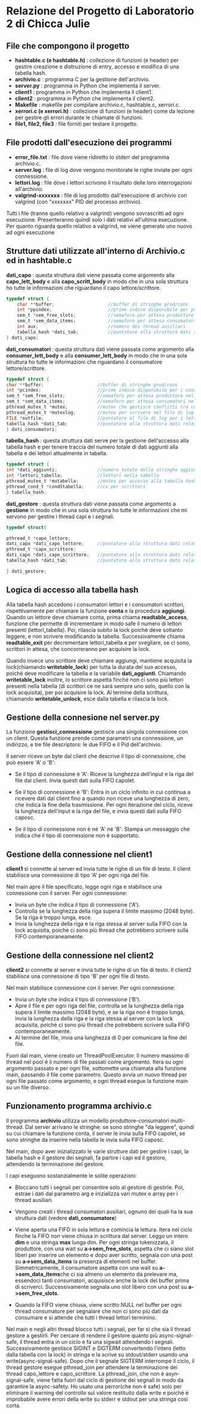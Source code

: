 # Relazione del Progetto di Laboratorio 2 di Chicca Julie

## File che compongono il progetto

- **hashtable.c (e hashtable.h)** : collezione di funzioni (e header) per gestire creazione e distruzione di entry, accesso e modifica di una tabella hash.
- **archivio.c** : programma C per la gestione dell'archivio.
- **server.py** : programma in Python che implementa il server.
- **client1** : programma in Python che implementa il client1.
- **client2** : programma in Python che implementa il client2.
- **Makefile** : makefile per compilare archivio.c, hashtable.c, xerrori.c.
- **xerrori.c (e xerrori.h)** : collezione di funzioni (e header) come da lezione per gestire gli errori durante le chiamate di funzioni.
- **file1, file2, file3** : file forniti per testare il progetto.

## File prodotti dall'esecuzione dei programmi

- **error_file.txt** : file dove viene ridiretto lo stderr del programma archivio.c. 
- **server.log** : file di log dove vengono monitorate le righe inviate per ogni connessione.
- **lettori.log** : file dove i lettori scrivono il risultato delle loro interrogazioni all'archivio.
- **valgrind-xxxxxxx** : file di log prodotto dall'esecuzione di archivio con valgrind (con "xxxxxxx" PID del processo archivio).

Tutti i file (tranne quello relativo a valgrind) vengono sovrascritti ad ogni esecuzione. Presenteranno quindi solo i dati relativi all'ultima esecuzione. Per quanto riguarda quello relativo a valgrind, ne viene generato uno nuovo ad ogni esecuzione

## Strutture dati utilizzate all'interno di Archivio.c ed in hashtable.c

**dati_capo**  : questa struttura dati viene passata come argomento alla **capo_lett_body** e alla
**capo_scritt_body** in modo che in una sola struttura ho tutte le informazioni che riguardano il 
capo lettore/scrittore.

```c
typedef struct {
    char **buffer;                    //buffer di stringhe prod/cons
    int *ppindex;                     //primo indice disponibile per produttore
    sem_t *sem_free_slots;            //semaforo per attesa produttore
    sem_t *sem_data_items;            //semaforo per attesa consumatori
    int aux;                          //numero dei thread ausiliari
    tabella_hash *dati_tab;           //puntatore alla struttura dati relativa alla tabella hash 
} dati_capo;  
```       

**dati_consumatori** : questa struttura dati viene passata come argomento alla **consumer_lett_body** e 
alla **consumer_lett_body** in modo che in una sola struttura ho tutte le informazioni che riguardano il 
consumatore lettore/scrittore.

```c
typedef struct {
char **buffer;                    //buffer di stringhe prod/cons
int *pcindex;                     //primo indice disponibile per i consumatori
sem_t *sem_free_slots;            //semaforo per attesa produttore nel buffer
sem_t *sem_data_items;            //semaforo per attesa consumatori nel buffer
pthread_mutex_t *mutex;           //mutex che gestisce conflitti tra consumatori nel buffer
pthread_mutex_t *mutexlog;        //mutex per scrivere nel file di log
FILE *outfile;                    //puntatore al file di log per i lettori
tabella_hash *dati_tab;           //puntatore alla struttura dati relativa alla tabella hash 
} dati_consumatori;   
```

**tabella_hash** : questa struttura dati serve per la gestione dell'accesso alla tabella hash e per tenere traccia
del numero totale di dati aggiunti alla tabella e dei lettori attualmente in tabella.

```c
typedef struct {
int *dati_aggiunti;               //numero totale delle stringhe aggiunte alla tabella
int *lettori_tabella;             //lettori nella tabella 
pthread_mutex_t *mutabella;       //mutex per accesso alla tabella hash e ai dati (sopra)
pthread_cond_t *condStabella;     //cv per scrittori
} tabella_hash;
```
**dati_gestore** : questa struttura dati viene passata come argomento a **gestione** in modo che in una sola struttura ho tutte le informazioni che mi servono per gestire i thread capi e i segnali.

```c
typedef struct{

pthread_t *capo_lettore;       
dati_capo *dati_capo_lettore;     //puntatore alla struttura dati relativa al capo lettore
pthread_t *capo_scrittore;
dati_capo *dati_capo_scrittore;   //puntatore alla struttura dati relativa al capo scrittore
tabella_hash *dati_tab;           //puntatore alla struttura dati relativa alla tabella hash

} dati_gestore;
```

## Logica di accesso alla tabella hash

Alla tabella hash accedono i consumatori lettori e i consumatori scrittori, rispettivamente per chiamare la funzione **conta** e la procedura **aggiungi**.
Quando un lettore deve chiamare conta, prima chiama **readtable_access**, funzione che permette di incrementare in modo safe il numero di lettori presenti (lettori_tabella). Poi, rilascia subito la lock poichè deve soltanto leggere, e non scrivere modificando la tabella. 
Successivamente chiama **readtable_exit** per decrementare lettori_tabella e per svegliare, se ci sono, scrittori in attesa, che concorreranno per acquisire la lock.

Quando invece uno scrittore deve chiamare aggiungi, mantiene acquisita la lock(chiamando **writetable_lock**) per tutta la durata del suo accesso, poichè deve modificare la tabella e la variabile **dati_aggiunti**. Chiamando **writetable_lock** inoltre, lo scrittore aspetta finchè non ci sono più lettori presenti nella tabella (di scrittori ce ne sarà sempre uno solo, quello con la lock acquisita), per poi acquisire la lock. Al termine della scrittura, chiamando **writetable_unlock**, esce dalla tabella e rilascia la lock.

## Gestione della connesione nel server.py

La funzione **gestisci_connessione** gestisce una singola connessione con un client. Questa funzione prende come parametri una connessione, un indirizzo, e tre file descriptors: le due FIFO e il Pid dell'archivio.

Il server riceve un byte dal client che descrive il tipo di connessione, che può essere 'A' o 'B':

- Se il tipo di connessione è 'A':
Riceve la lunghezza dell’input e la riga del file dal client.
Invia questi dati sulla FIFO capolet.

- Se il tipo di connessione è 'B':
Entra in un ciclo infinito in cui continua a ricevere dati dal client fino a quando non riceve una lunghezza di zero, che indica la fine della trasmissione.
Per ogni iterazione del ciclo, riceve la lunghezza dell’input e la riga del file, e invia questi dati sulla FIFO caposc.

- Se il tipo di connessione non è né 'A' né 'B':
Stampa un messaggio che indica che il tipo di connessione non è supportato.

## Gestione della connessione nel client1

**client1** si connette al server ed invia tutte le righe di un file di testo. Il client stabilisce una connessione di tipo 'A' per ogni riga del file.

Nel main apre il file specificato, legge ogni riga e stabilisce una connessione con il server.
Per ogni connessione:
- Invia un byte che indica il tipo di connessione ('A').
- Controlla se la lunghezza della riga supera il limite massimo (2048 byte). Se la riga è troppo lunga, esce.
- Invia la lunghezza della riga e la riga stessa al server sulla FIFO con la lock acquisita, poichè ci sono più thread che potrebbero scrivere sulla FIFO contemporaneamente.

## Gestione della connessione nel client2

**client2** si connette al server e invia tutte le righe di un file di testo. Il client2 stabilisce una connessione di tipo 'B' per ogni file di testo.

Nel main stabilisce connessione con il server.
Per ogni connessione:
- Invia un byte che indica il tipo di connessione ('B').
- Apre il file e per ogni riga del file, controlla se la lunghezza della riga supera il limite massimo (2048 byte), e se la riga non è troppo lunga, invia la lunghezza della riga e la riga stessa al server con la lock acquisita, poichè ci sono più thread che potrebbero scrivere sulla FIFO contemporaneamente.
- Al termine del file, invia una lunghezza di 0 per comunicare la fine del file.

Fuori dal main, viene creato un ThreadPoolExecutor. Il numero massimo di thread nel pool è il numero di file passati come argomento. Itera su ogni argomento passato e per ogni file, sottomette una chiamata alla funzione main, passando il file come parametro. Questo avvia un nuovo thread per ogni file passato come argomento, e ogni thread esegue la funzione main su un file diverso.

## Funzionamento programma archivio.c

Il programma **archivio** utilizza un modello produttore-consumatori multi-thread. Dal server arrivano le stringhe: se sono stringhe "da leggere", quindi su cui chiamare la funzione conta, il server le invia sulla FIFO capolet, se sono stringhe da inserire nella tabella le invia sulla FIFO caposc. 

Nel main, dopo aver inizializzato le varie strutture dati per gestire i capi, la tabella hash e il gestore dei segnali, fa partire i capi ed il gestore, attendendo la terminazione del gestore.

I capi eseguono sostanzialmente le solite operazioni:

- Bloccano tutti i segnali per consentire solo al gestore di gestirle. Poi, estrae i dati dal parametro arg e inizializza vari mutex e array per i thread ausiliari.

- Vengono creati i thread consumatori ausiliari, ognuno dei quali ha la sua struttura dati (vedere **dati_consumatore**)

- Viene aperta una FIFO in sola lettura e comincia la lettura. Itera nel ciclo finche la FIFO non viene chiusa in scrittura dal server. Leggo un intero **dim** e una stringa **max** lunga dim. Per ogni stringa tokenizzata, il produttore, con una wait su **a->sem_free_slots**, aspetta che ci siano slot liberi per inserire un elemento e dopo aver scritto, segnala con una post su **a->sem_data_items** la presenza di elementi nel buffer. Simmetricamente, il consumatore aspetta con una wait su **a->sem_data_items**che ci sia almeno un elemento da prelevare ma, essendoci tanti consumatori, acquisisce anche la lock del buffer prima di scriverci. Successivamente segnala uno slot libero con una post su **a->sem_free_slots**.

- Quando la FIFO viene chiusa, viene scritto NULL nel buffer per ogni thread consumatore per segnalare che non ci sono più dati da consumare e si attende che tutti i thread lettori terminino.

Nel main e negli altri thread blocco tutti i segnali, per far sì che sia il thread gestore a gestirli.
Per cercare di rendere il gestore quanto più async-signal-safe, il thread entra in un ciclo e fa una sigwait attendendo i segnali. Successivamente gestisce SIGINT e SIGTERM convertendo l'intero (letto dalla tabella con la lock) in stringa e la scrive su stdout/stderr usando una write(async-signal-safe).
Dopo che il segnale SIGTERM interrompe il ciclo, il thread gestore esegue pthread_join per attendere la terminazione dei thread capo_lettore e capo_scrittore.
La pthread_join, che non è asyn-signal-safe, viene fatta fuori dal ciclo di gestione dei segnali in modo da garantire la async-safety.
Ho usato una perror(che non è safe) solo per eliminare il warning del controllo sul valore restituito dalla write e poichè è improbabile avere errori della write su stderr e stdout per una stringa così corta.






